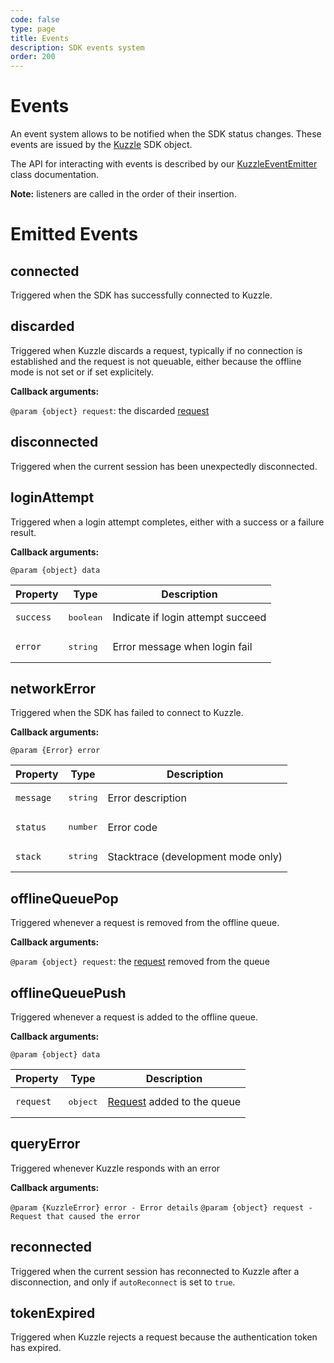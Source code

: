```yaml
---
code: false
type: page
title: Events
description: SDK events system
order: 200
---
```


# Events

An event system allows to be notified when the SDK status changes. These events are issued by the [Kuzzle](/sdk/js/6/core-classes/kuzzle) SDK object.

The API for interacting with events is described by our [KuzzleEventEmitter](/sdk/js/6/core-classes/kuzzle-event-emitter) class documentation.

**Note:** listeners are called in the order of their insertion.

# Emitted Events

## connected

Triggered when the SDK has successfully connected to Kuzzle.

## discarded

Triggered when Kuzzle discards a request, typically if no connection is established and the request is not queuable, either because the offline mode is not set or if set explicitely.

**Callback arguments:**

`@param {object} request`: the discarded [request](/core/1/api/essentials/query-syntax)

## disconnected

Triggered when the current session has been unexpectedly disconnected.

## loginAttempt

Triggered when a login attempt completes, either with a success or a failure result.

**Callback arguments:**

`@param {object} data`

| Property  | Type               | Description                       |
| --------- | ------------------ | --------------------------------- |
| `success` | <pre>boolean</pre> | Indicate if login attempt succeed |
| `error`   | <pre>string</pre>  | Error message when login fail     |

## networkError

Triggered when the SDK has failed to connect to Kuzzle.

**Callback arguments:**

`@param {Error} error`

| Property  | Type              | Description                        |
| --------- | ----------------- | ---------------------------------- |
| `message` | <pre>string</pre> | Error description                  |
| `status`  | <pre>number</pre> | Error code                         |
| `stack`   | <pre>string</pre> | Stacktrace (development mode only) |

## offlineQueuePop

Triggered whenever a request is removed from the offline queue.

**Callback arguments:**

`@param {object} request`: the [request](/core/1/api/essentials/query-syntax) removed from the queue

## offlineQueuePush

Triggered whenever a request is added to the offline queue.

**Callback arguments:**

`@param {object} data`

| Property  | Type              | Description                                                        |
| --------- | ----------------- | ------------------------------------------------------------------ |
| `request` | <pre>object</pre> | [Request](/core/1/api/essentials/query-syntax) added to the queue |

## queryError

Triggered whenever Kuzzle responds with an error

**Callback arguments:**

`@param {KuzzleError} error - Error details`
`@param {object} request - Request that caused the error`

## reconnected

Triggered when the current session has reconnected to Kuzzle after a disconnection, and only if `autoReconnect` is set to `true`.

## tokenExpired

Triggered when Kuzzle rejects a request because the authentication token has expired.
